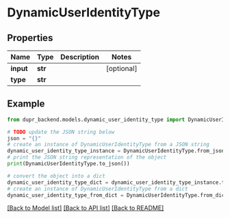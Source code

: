# DynamicUserIdentityType


## Properties

Name | Type | Description | Notes
------------ | ------------- | ------------- | -------------
**input** | **str** |  | [optional] 
**type** | **str** |  | 

## Example

```python
from dupr_backend.models.dynamic_user_identity_type import DynamicUserIdentityType

# TODO update the JSON string below
json = "{}"
# create an instance of DynamicUserIdentityType from a JSON string
dynamic_user_identity_type_instance = DynamicUserIdentityType.from_json(json)
# print the JSON string representation of the object
print(DynamicUserIdentityType.to_json())

# convert the object into a dict
dynamic_user_identity_type_dict = dynamic_user_identity_type_instance.to_dict()
# create an instance of DynamicUserIdentityType from a dict
dynamic_user_identity_type_from_dict = DynamicUserIdentityType.from_dict(dynamic_user_identity_type_dict)
```
[[Back to Model list]](../README.md#documentation-for-models) [[Back to API list]](../README.md#documentation-for-api-endpoints) [[Back to README]](../README.md)


